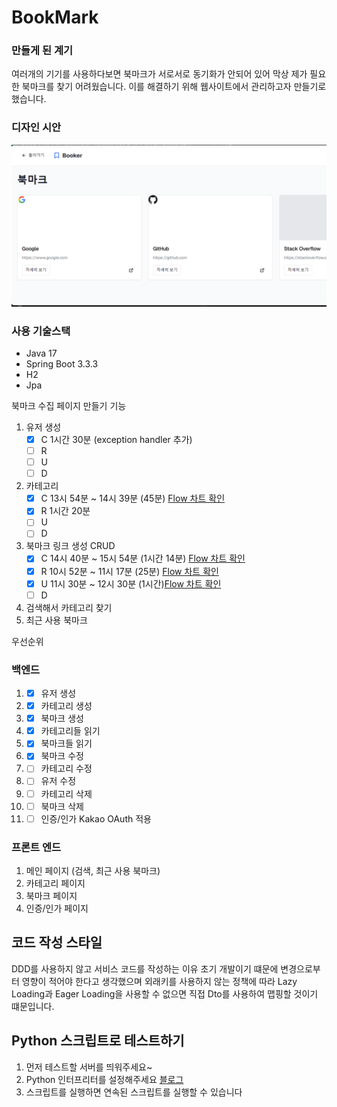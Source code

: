 # BookMark

### 만들게 된 계기
여러개의 기기를 사용하다보면 북마크가 서로서로 동기화가 안되어 있어 막상 제가 필요한 
북마크를 찾기 어려웠습니다. 이를 해결하기 위해 웹사이트에서 관리하고자 만들기로 했습니다.

### 디자인 시안
![img.png](img.png)

### 사용 기술스택
- Java 17
- Spring Boot 3.3.3
- H2
- Jpa



북마크 수집 페이지 만들기
기능
1. 유저 생성
   - [X] C 1시간 30분 (exception handler 추가)
   - [ ] R 
   - [ ] U
   - [ ] D
1. 카테고리 
   - [X] C 13시 54분 ~ 14시 39분 (45분) [Flow 차트 확인](./DetailWork/CreateCategory.md)
   - [X] R 1시간 20분
   - [ ] U
   - [ ] D
2.  북마크 링크 생성 CRUD
    - [x] C 14시 40분 ~ 15시 54분 (1시간 14분) [Flow 차트 확인](./DetailWork/CreateBookmark.md)
    - [x] R 10시 52분 ~ 11시 17분 (25분) [Flow 차트 확인](./DetailWork/ReadBookmark.md)
    - [x] U 11시 30분 ~ 12시 30분 (1시간)[Flow 차트 확인](./DetailWork/UpdateBookmark.md) 
    - [ ] D
3. 검색해서 카테고리 찾기
4. 최근 사용 북마크

우선순위
### 백엔드
1. - [x] 유저 생성
2. - [x] 카테고리 생성
3. - [x] 북마크 생성
4. - [x] 카테고리들 읽기
5. - [x] 북마크들 읽기
6. - [x] 북마크 수정
7. - [ ] 카테고리 수정
8. - [ ] 유저 수정
9. - [ ] 카테고리 삭제
10. - [ ] 북마크 삭제
11. - [ ] 인증/인가 Kakao OAuth 적용

### 프론트 엔드
1. 메인 페이지 (검색, 최근 사용 북마크)
2. 카테고리 페이지
3. 북마크 페이지
4. 인증/인가 페이지
 
## 코드 작성 스타일

DDD를 사용하지 않고 서비스 코드를 작성하는 이유
초기 개발이기 떄문에 변경으로부터 영향이 적어야 한다고 생각했으며 
외래키를 사용하지 않는 정책에 따라 Lazy Loading과 Eager Loading을 사용할 수 없으면 직접 Dto를 사용하여 맵핑할 것이기 떄문입니다.


## Python 스크립트로 테스트하기
1. 먼저 테스트할 서버를 띄워주세요~
2. Python 인터프리터를 설정해주세요 [블로그](https://jojoldu.tistory.com/465)
3. 스크립트를 실행하면 연속된 스크립트를 실행할 수 있습니다

